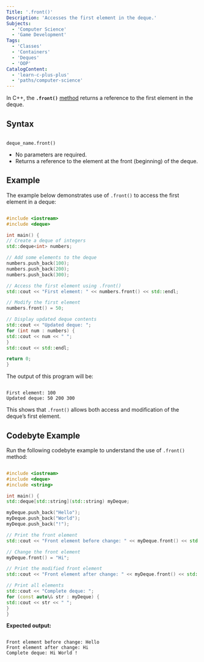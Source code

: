 ```yaml
---
Title: '.front()'
Description: 'Accesses the first element in the deque.'
Subjects:
  - 'Computer Science'
  - 'Game Development'
Tags:
  - 'Classes'
  - 'Containers'
  - 'Deques'
  - 'OOP'
CatalogContent:
  - 'learn-c-plus-plus'
  - 'paths/computer-science'
---
```



In C++, the **`.front()`** [method](https://www.codecademy.com/resources/docs/cpp/methods) returns a reference to the first element in the deque.

## Syntax

```

deque_name.front()

```

- No parameters are required.
- Returns a reference to the element at the front (beginning) of the deque.

## Example

The example below demonstrates use of `.front()` to access the first element in a deque:

```cpp

#include <iostream>
#include <deque>

int main() {
// Create a deque of integers
std::deque<int> numbers;

// Add some elements to the deque
numbers.push_back(100);
numbers.push_back(200);
numbers.push_back(300);

// Access the first element using .front()
std::cout << "First element: " << numbers.front() << std::endl;

// Modify the first element
numbers.front() = 50;

// Display updated deque contents
std::cout << "Updated deque: ";
for (int num : numbers) {
std::cout << num << " ";
}
std::cout << std::endl;

return 0;
}

```

The output of this program will be:

```shell

First element: 100
Updated deque: 50 200 300

```

This shows that `.front()` allows both access and modification of the deque’s first element.

## Codebyte Example

Run the following codebyte example to understand the use of `.front()` method:

```cpp

#include <iostream>
#include <deque>
#include <string>

int main() {
std::deque[std::string](std::string) myDeque;

myDeque.push_back("Hello");
myDeque.push_back("World");
myDeque.push_back("!");

// Print the front element
std::cout << "Front element before change: " << myDeque.front() << std::endl;

// Change the front element
myDeque.front() = "Hi";

// Print the modified front element
std::cout << "Front element after change: " << myDeque.front() << std::endl;

// Print all elements
std::cout << "Complete deque: ";
for (const auto\& str : myDeque) {
std::cout << str << " ";
}
}

```

**Expected output:**


```shell

Front element before change: Hello
Front element after change: Hi
Complete deque: Hi World !

```





